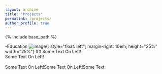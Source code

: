 ```yaml
---
layout: archive
title: "Projects"
permalink: /projects/
author_profile: true
---
```


{% include base_path %}

-Education
![image]('/images/500x300.png'){: style="float: left"; margin-right: 10em; height="25%" width="25%"} ## Some Text On Left!<br>Some Text On Left!<br><br>Some Text On Left!Some Text On Left!Some Text
